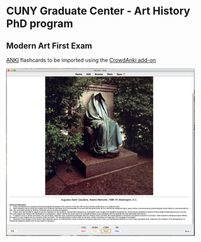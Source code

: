 # CUNY Graduate Center - Art History PhD program

## Modern Art First Exam

[ANKI](https://apps.ankiweb.net) flashcards to be imported using the [CrowdAnki add-on](https://ankiweb.net/shared/info/1788670778)

![ANKI ScreenShot](/images/ANKI_ScreenShot.png)
